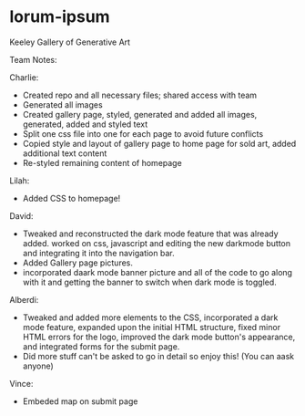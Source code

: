# lorum-ipsum
Keeley Gallery of Generative Art

Team Notes:

Charlie:
- Created repo and all necessary files; shared access with team
- Generated all images
- Created gallery page, styled, generated and added all images, generated, added and styled text 
- Split one css file into one for each page to avoid future conflicts
- Copied style and layout of gallery page to home page for sold art, added additional text content
- Re-styled remaining content of homepage

Lilah:
- Added CSS to homepage!

David:
- Tweaked and reconstructed the dark mode feature that was already added. worked on css, javascript and editing the new darkmode button and integrating it into the navigation bar.
- Added Gallery page pictures.
- incorporated daark mode banner picture and all of the code to go along with it and getting the banner to switch when dark mode is toggled.

Alberdi:
- Tweaked and added more elements to the CSS, incorporated a dark mode feature, expanded upon the initial HTML structure, fixed minor HTML errors for the logo, improved the dark mode button's appearance, and integrated forms for the submit page.
- Did more stuff can't be asked to go in detail so enjoy this! (You can aask anyone)

Vince:
- Embeded map on submit page
